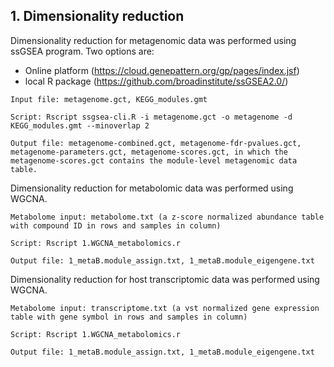 ## 1. Dimensionality reduction

Dimensionality reduction for metagenomic data was performed using ssGSEA program. Two options are:

- Online platform (https://cloud.genepattern.org/gp/pages/index.jsf)
- local R package (https://github.com/broadinstitute/ssGSEA2.0/)

```shell
Input file: metagenome.gct, KEGG_modules.gmt

Script: Rscript ssgsea-cli.R -i metagenome.gct -o metagenome -d KEGG_modules.gmt --minoverlap 2

Output file: metagenome-combined.gct, metagenome-fdr-pvalues.gct, metagenome-parameters.gct, metagenome-scores.gct, in which the metagenome-scores.gct contains the module-level metagenomic data table.
```

Dimensionality reduction for metabolomic data was performed using WGCNA. 

```shell
Metabolome input: metabolome.txt (a z-score normalized abundance table with compound ID in rows and samples in column)

Script: Rscript 1.WGCNA_metabolomics.r

Output file: 1_metaB.module_assign.txt, 1_metaB.module_eigengene.txt
```

Dimensionality reduction for host transcriptomic data was performed using WGCNA.

```shell
Metabolome input: transcriptome.txt (a vst normalized gene expression table with gene symbol in rows and samples in column)

Script: Rscript 1.WGCNA_metabolomics.r

Output file: 1_metaB.module_assign.txt, 1_metaB.module_eigengene.txt
```

